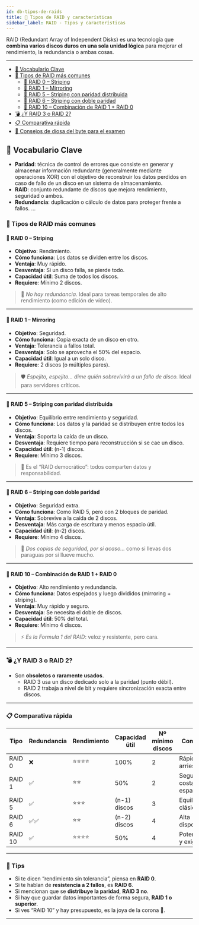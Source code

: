 ```yaml
---
id: db-tipos-de-raids
title: 💽 Tipos de RAID y características
sidebar_label: RAID - Tipos y características
---
```


RAID (Redundant Array of Independent Disks) es una tecnología que **combina varios discos duros en una sola unidad lógica** para mejorar el rendimiento, la redundancia o ambas cosas.

---
- [📌 Vocabulario Clave](#-vocabulario-clave)
- [🧩 Tipos de RAID más comunes](#-tipos-de-raid-más-comunes)
  - [🔹 RAID 0 – Striping](#-raid-0--striping)
  - [🔸 RAID 1 – Mirroring](#-raid-1--mirroring)
  - [🔺 RAID 5 – Striping con paridad distribuida](#-raid-5--striping-con-paridad-distribuida)
  - [🔰 RAID 6 – Striping con doble paridad](#-raid-6--striping-con-doble-paridad)
  - [🧪 RAID 10 – Combinación de RAID 1 + RAID 0](#-raid-10--combinación-de-raid-1--raid-0)
- [💣 ¿Y RAID 3 o RAID 2?](#-y-raid-3-o-raid-2)
- [📋 Comparativa rápida](#-comparativa-rápida)
- [🎯 Consejos de diosa del byte para el examen](#-consejos-de-diosa-del-byte-para-el-examen)

## 📌 Vocabulario Clave
- **Paridad**: técnica de control de errores que consiste en generar y almacenar información redundante (generalmente mediante operaciones XOR) con el objetivo de reconstruir los datos perdidos en caso de fallo de un disco en un sistema de almacenamiento.
- **RAID**: conjunto redundante de discos que mejora rendimiento, seguridad o ambos.
- **Redundancia**: duplicación o cálculo de datos para proteger frente a fallos.
...

### 🧩 Tipos de RAID más comunes

#### 🔹 RAID 0 – Striping

- **Objetivo**: Rendimiento.
- **Cómo funciona**: Los datos se dividen entre los discos.
- **Ventaja**: Muy rápido.
- **Desventaja**: Si un disco falla, se pierde todo.
- **Capacidad útil**: Suma de todos los discos.
- **Requiere**: Mínimo 2 discos.

> 🚨 *No hay redundancia.* Ideal para tareas temporales de alto rendimiento (como edición de vídeo).

---

#### 🔸 RAID 1 – Mirroring

- **Objetivo**: Seguridad.
- **Cómo funciona**: Copia exacta de un disco en otro.
- **Ventaja**: Tolerancia a fallos total.
- **Desventaja**: Solo se aprovecha el 50% del espacio.
- **Capacidad útil**: Igual a un solo disco.
- **Requiere**: 2 discos (o múltiplos pares).

> 🛡️ *Espejito, espejito… dime quién sobrevivirá a un fallo de disco.* Ideal para servidores críticos.

---

#### 🔺 RAID 5 – Striping con paridad distribuida

- **Objetivo**: Equilibrio entre rendimiento y seguridad.
- **Cómo funciona**: Los datos y la paridad se distribuyen entre todos los discos.
- **Ventaja**: Soporta la caída de un disco.
- **Desventaja**: Requiere tiempo para reconstrucción si se cae un disco.
- **Capacidad útil**: (n-1) discos.
- **Requiere**: Mínimo 3 discos.

> 🎯 Es el “RAID democrático”: todos comparten datos y responsabilidad.

---

#### 🔰 RAID 6 – Striping con doble paridad

- **Objetivo**: Seguridad extra.
- **Cómo funciona**: Como RAID 5, pero con 2 bloques de paridad.
- **Ventaja**: Sobrevive a la caída de 2 discos.
- **Desventaja**: Más carga de escritura y menos espacio útil.
- **Capacidad útil**: (n-2) discos.
- **Requiere**: Mínimo 4 discos.

> 🔐 *Dos copias de seguridad, por si acaso…* como si llevas dos paraguas por si llueve mucho.

---

#### 🧪 RAID 10 – Combinación de RAID 1 + RAID 0

- **Objetivo**: Alto rendimiento y redundancia.
- **Cómo funciona**: Datos espejados y luego divididos (mirroring + striping).
- **Ventaja**: Muy rápido y seguro.
- **Desventaja**: Se necesita el doble de discos.
- **Capacidad útil**: 50% del total.
- **Requiere**: Mínimo 4 discos.

> ⚡ *Es la Formula 1 del RAID*: veloz y resistente, pero cara.

---

### 💣 ¿Y RAID 3 o RAID 2?

- Son **obsoletos o raramente usados**. 
    * RAID 3 usa un disco dedicado solo a la paridad (punto débil). 
    * RAID 2 trabaja a nivel de bit y requiere sincronización exacta entre discos.

---

### 📋 Comparativa rápida

| Tipo    | Redundancia | Rendimiento | Capacidad útil         | Nº mínimo discos | Comentario                          |
|---------|-------------|-------------|-------------------------|------------------|-------------------------------------|
| RAID 0  | ❌           | ⭐⭐⭐⭐        | 100%                    | 2                | Rápido pero arriesgado              |
| RAID 1  | ✅           | ⭐⭐          | 50%                     | 2                | Seguridad a costa de espacio        |
| RAID 5  | ✅           | ⭐⭐⭐         | (n-1) discos            | 3                | Equilibrio clásico                  |
| RAID 6  | ✅✅         | ⭐⭐          | (n-2) discos            | 4                | Alta disponibilidad                 |
| RAID 10 | ✅           | ⭐⭐⭐⭐        | 50%                     | 4                | Potente, caro y exigente            |

---

### 🎯 Tips

- Si te dicen “rendimiento sin tolerancia”, piensa en **RAID 0**.
- Si te hablan de **resistencia a 2 fallos**, es **RAID 6**.
- Si mencionan que se **distribuye la paridad**, **RAID 3 no**.
- Si hay que guardar datos importantes de forma segura, **RAID 1 o superior**.
- Si ves “RAID 10” y hay presupuesto, es la joya de la corona 👑.

---
